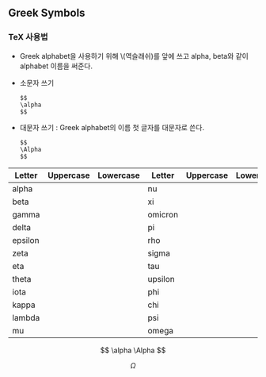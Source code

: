## Greek Symbols

### TeX 사용법

- Greek alphabet을 사용하기 위해 \\(역슬래쉬)를 앞에 쓰고 alpha, beta와 같이  alphabet 이름을 써준다.

- 소문자 쓰기

  ```
  $$
  \alpha
  $$
  ```

- 대문자 쓰기 : Greek alphabet의 이름 첫 글자를 대문자로 쓴다.

  ```
  $$
  \Alpha
  $$
  ```


| Letter  | Uppercase | Lowercase | Letter  | Uppercase | Lowercase |
| ------- | --------- | --------- | ------- | --------- | --------- |
| alpha   |           |           | nu      |           |           |
| beta    |           |           | xi      |           |           |
| gamma   |           |           | omicron |           |           |
| delta   |           |           | pi      |           |           |
| epsilon |           |           | rho     |           |           |
| zeta    |           |           | sigma   |           |           |
| eta     |           |           | tau     |           |           |
| theta   |           |           | upsilon |           |           |
| iota    |           |           | phi     |           |           |
| kappa   |           |           | chi     |           |           |
| lambda  |           |           | psi     |           |           |
| mu      |           |           | omega   |           |           |

$$
\alpha
\Alpha
$$


$$
{\Omega}
$$

